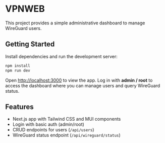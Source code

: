 # VPNWEB

This project provides a simple administrative dashboard to manage WireGuard users.

## Getting Started

Install dependencies and run the development server:

```bash
npm install
npm run dev
```

Open [http://localhost:3000](http://localhost:3000) to view the app. Log in with **admin / root** to access the dashboard where you can manage users and query WireGuard status.

## Features

- Next.js app with Tailwind CSS and MUI components
- Login with basic auth (admin/root)
- CRUD endpoints for users (`/api/users`)
- WireGuard status endpoint (`/api/wireguard/status`)
